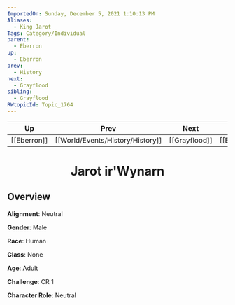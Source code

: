```yaml
---
ImportedOn: Sunday, December 5, 2021 1:10:13 PM
Aliases:
  - King Jarot
Tags: Category/Individual
parent:
  - Eberron
up:
  - Eberron
prev:
  - History
next:
  - Grayflood
sibling:
  - Grayflood
RWtopicId: Topic_1764
---
```


| Up | Prev | Next | Home |
|----|------|------|------|
| [[Eberron]] | [[World/Events/History/History]] | [[Grayflood]] | [[Eberron]] |

# <center>Jarot ir'Wynarn</center>

## Overview

**Alignment**: Neutral

**Gender**: Male

**Race**: Human

**Class**: None

**Age**: Adult

**Challenge**: CR 1

**Character Role**: Neutral
